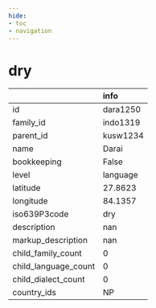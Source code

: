 ```yaml
---
hide:
- toc
- navigation
---
```

# dry
|                      | info     |
|:---------------------|:---------|
| id                   | dara1250 |
| family_id            | indo1319 |
| parent_id            | kusw1234 |
| name                 | Darai    |
| bookkeeping          | False    |
| level                | language |
| latitude             | 27.8623  |
| longitude            | 84.1357  |
| iso639P3code         | dry      |
| description          | nan      |
| markup_description   | nan      |
| child_family_count   | 0        |
| child_language_count | 0        |
| child_dialect_count  | 0        |
| country_ids          | NP       |